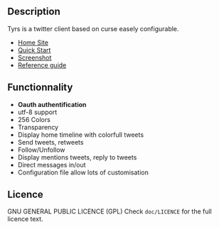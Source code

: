 Description
-----------

Tyrs is a twitter client based on curse easely configurable.

- [Home Site](http://tyrs.nicosphere.net)
- [Quick Start](http://tyrs.nicosphere.net/quick_start.html)
- [Screenshot](http://tyrs.nicosphere.net/screenshot.html)
- [Reference guide](http://tyrs.nicosphere.net/reference.html)

Functionnality
--------------

- **Oauth authentification**
- utf-8 support
- 256 Colors
- Transparency
- Display home timeline with colorfull tweets
- Send tweets, retweets
- Follow/Unfollow
- Display mentions tweets, reply to tweets
- Direct messages in/out
- Configuration file allow lots of customisation

Licence
-------

GNU GENERAL PUBLIC LICENCE (GPL)
Check `doc/LICENCE` for the full licence text.
